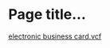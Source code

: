 # Page title...

[]()

[electronic business card.vcf](Page%20title%20e8170653267d4b8cb8a5b6f0f6e93c9f/electronic_business_card.vcf)